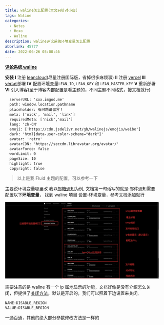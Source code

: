 ```yaml
---
title: waline怎么配置(本文只针对小白)
tags: Waline
categories:
  - Notes
  - Hexo
  - Waline
description: waline评论系统环境变量怎么配置
abbrlink: 45777
date: 2022-06-26 05:00:46
---
```


**[评论系统 waline](https://waline.js.org/)**

**安装**
**Ⅰ** 注册 [leancloud](https://console.leancloud.app/register)(尽量注册国际版，省掉很多麻烦事)
**Ⅱ** 注册 [vercel](https://vercel.com/)
**Ⅲ** [vercel](https://vercel.com/)部署
**Ⅳ** 配置环境变量`LEAN_ID`, `LEAN_KEY` 和 `LEAN_MASTER_KEY`
**Ⅴ** 重新部署
**Ⅵ** 引入博客(至于博客内部配置是看主题的，不同主题不同格式，搜文档就行)

```
  serverURL: 'xxx.imgod.me'
  path: window.location.pathname
  placeholder: 有问题请留言！
  meta: ['nick', 'mail', 'link']
  requiredMeta: ['nick','mail']
  lang: 'zh-CN'
  emoji: ['https://cdn.jsdelivr.net/gh/walinejs/emojis/weibo']
  dark: 'html[data-user-color-scheme="dark"]'
  avatar: 'retro'
  avatarCDN: 'https://seccdn.libravatar.org/avatar/'
  avatarForce: false
  wordLimit: 0
  pageSize: 10
  highlight: true
  copyright: false
```

> 以上是我 Fluid 主题的配置，可以参考一下

主要说环境变量哪里改
我以[邮箱通知](https://waline.js.org/guide/server/notification.html#%E9%82%AE%E4%BB%B6%E9%80%9A%E7%9F%A5)为例,
文档第一句话写的就是:邮件通知需要配置以下**环境变量**，
找到 waline 项目 设置-环境变量，参考文档添加就行

![](waline怎么配置-本文只针对小白/waline.png)

需要注意的是 waline 有一个 ip 属地显示的功能，文档好像是没有介绍怎么关闭，但提供了[关闭方法](https://github.com/walinejs/waline/issues/989#issuecomment-1116897998)，默认是开启的，我们可以照着下边设置来关闭,

```
NAME:DISABLE_REGION
VALUE:DISABLE_REGION
```

一通百通，其他的绝大部分参数修改方法是一样的
